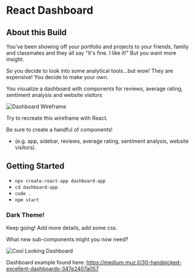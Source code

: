 # React Dashboard

## About this Build
You've been showing off your portfolio and projects to your friends, family and classmates and they all say "It's fine. I like it!" But you want more insight.

So you decide to look into some analytical tools...but wow! They are expensive! You decide to make your own.

You visualize a dashboard with components for reviews, average rating, sentiment analysis and website visitors

![Dashboard Wireframe](https://i.imgur.com/5mCo2tV.png)

Try to recreate this wireframe with React. 

Be sure to create a handful of components!  
 - (e.g. app, sidebar, reviews, average rating, sentiment analysis, website visitors).


## Getting Started
* `npx create-react-app dashboard-app`
* `cd dashboard-app`
* `code .`
* `npm start` 



### Dark Theme!

Keep going! Add more details, add some css.

What new sub-components might you now need?

![Cool Looking Dashboard](https://i.imgur.com/3kPnrAq.png)

Dashboard example found here: https://medium.muz.li/30-handpicked-excellent-dashboards-347e2407a057
